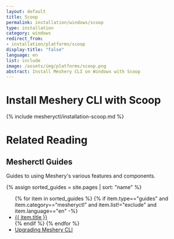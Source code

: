 ```yaml
---
layout: default
title: Scoop
permalink: installation/windows/scoop
type: installation
category: windows
redirect_from:
- installation/platforms/scoop
display-title: "false"
language: en
list: include
image: /assets/img/platforms/scoop.png
abstract: Install Meshery CLI on Windows with Scoop
---
```

# Install Meshery CLI with Scoop

{% include mesheryctl/installation-scoop.md %}

# Related Reading

## Mesherctl Guides

Guides to using Meshery's various features and components.

{% assign sorted_guides = site.pages | sort: "name" %}

<ul>
  {% for item in sorted_guides %}
  {% if item.type=="guides" and item.category=="mesheryctl" and item.list!="exclude" and item.language=="en" -%}
    <li><a href="{{ site.baseurl }}{{ item.url }}">{{ item.title }}</a>
    </li>
    {% endif %}
  {% endfor %}
    <li><a href="{{ site.baseurl }}/guides/upgrade#upgrading-meshery-cli">Upgrading Meshery CLI</a></li>
</ul>

